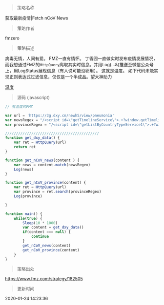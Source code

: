 
> 策略名称

获取最新疫情|Fetch nCoV News

> 策略作者

fmzero

> 策略描述

病毒无情，人间有爱。
FMZ一直有情怀。
丁香园一直做实时发布疫情发展情况，而我想通过FMZ的`HttpQuery`爬取其实时信息。并用Log(...&)推送至微信公众号上，用LogStatus展现信息（有人说可能没卵用）。
这就是温度。
如下代码未能实现正则表达式过滤信息，仅仅是一个半成品。望大神助力

[温度](https://www.fmz.com/strategy/182505)




> 源码 (javascript)

``` javascript
// 有温度的FMZ

var url = 'https://3g.dxy.cn/newh5/view/pneumonia'
var newsRegex = "/<script id=\"getTimelineService\">.+?window.getTimelineService\s=\s({.+?)}catch\(e\){}<\/script>/im"
var provinceRegex = "/<script id=\"getListByCountryTypeService1\">.+?window.getListByCountryTypeService1\s=\s(\[.+?])}catch\(e\){}<\/script>/im"

///////////////////////////////////////////
function get_dxy_data() {
    var ret = HttpQuery(url)
    return ret
}

function get_nCoV_news(content ) {
    var news = content.match(newsRegex)
    Log(news)
}

function get_nCoV_province(content) {
    var ret = HttpQuery(url)
    var province = ret.search(provinceRegex)
    Log(province)

}

function main() {
    while(true) {
        Sleep(10 * 1000)
        var content = get_dxy_data()
        if(content === null) {
            continue
        }
        get_nCoV_news(content)
        get_nCoV_province(content)
    }
}

```

> 策略出处

https://www.fmz.com/strategy/182505

> 更新时间

2020-01-24 14:23:36
